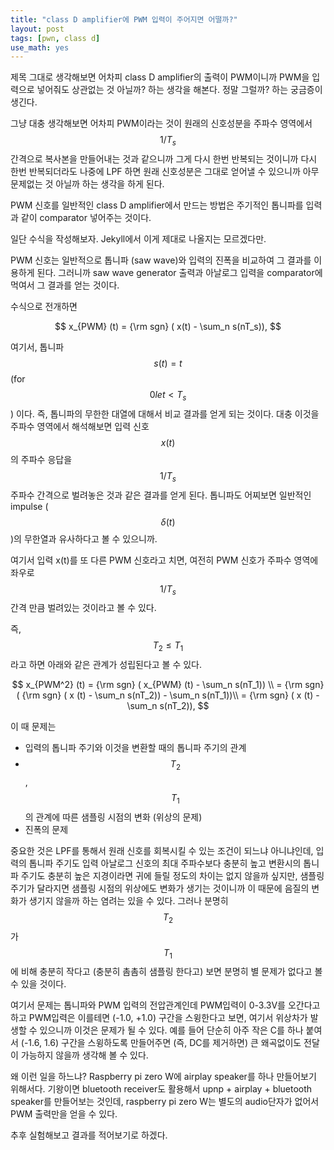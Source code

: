 ```yaml
---
title: "class D amplifier에 PWM 입력이 주어지면 어떨까?"
layout: post
tags: [pwn, class d]
use_math: yes
---
```


제목 그대로 생각해보면 어차피 class D amplifier의 출력이 PWM이니까 PWM을 입력으로 넣어줘도 상관없는 것 아닐까? 하는 생각을 해본다. 정말 그럴까? 하는 궁금증이 생긴다. 

그냥 대충 생각해보면 어차피 PWM이라는 것이 원래의 신호성분을 주파수 영역에서 $$1/T_s$$ 간격으로 복사본을 만들어내는 것과 같으니까 그게 다시 한번 반복되는 것이니까 다시 한번 반복되더라도 나중에 LPF 하면 원래 신호성분은 그대로 얻어낼 수 있으니까 아무 문제없는 것 아닐까 하는 생각을 하게 된다. 

PWM 신호를 일반적인 class D amplifier에서 만드는 방법은 주기적인 톱니파를 입력과 같이 comparator 넣어주는 것이다. 

일단 수식을 작성해보자. Jekyll에서 이게 제대로 나올지는 모르겠다만.

PWM 신호는 일반적으로 톱니파 (saw wave)와 입력의 진폭을 비교하여 그 결과를 이용하게 된다. 그러니까 saw wave generator 출력과 아날로그 입력을 comparator에 먹여서 그 결과를 얻는 것이다.

수식으로 전개하면 

$$ x_{PWM} (t) = {\rm sgn} ( x(t) - \sum_n s(nT_s)), $$

여기서, 톱니파 $$s(t) = t$$ (for $$0 
le t <T_s$$) 이다. 즉, 톱니파의 무한한 대열에 대해서 비교 결과를 얻게 되는 것이다. 대충 이것을 주파수 영역에서 해석해보면 입력 신호 $$x(t)$$의 주파수 응답을 $$1/T_s$$ 주파수 간격으로 벌려놓은 것과 같은 결과를 얻게 된다. 톱니파도 어찌보면 일반적인 impulse ($$\delta (t)$$)의 무한열과 유사하다고 볼 수 있으니까.

여기서 입력 x(t)를 또 다른 PWM 신호라고 치면, 여전히 PWM 신호가 주파수 영역에 좌우로 $$1/T_s$$ 간격 만큼 벌려있는 것이라고 볼 수 있다. 

즉, $$T_2 \le T_1$$라고 하면 아래와 같은 관계가 성립된다고 볼 수 있다.

$$ x_{PWM^2} (t) = {\rm sgn} ( x_{PWM} (t) - \sum_n s(nT_1)) \\ = {\rm sgn} ( {\rm sgn} ( x (t) - \sum_n s(nT_2)) - \sum_n s(nT_1))\\ 
= {\rm sgn} ( x (t) - \sum_n s(nT_2)), $$

이 때 문제는 
- 입력의 톱니파 주기와 이것을 변환할 때의 톱니파 주기의 관계
- $$T_2$$, $$T_1$$의 관계에 따른 샘플링 시점의 변화 (위상의 문제)
- 진폭의 문제

중요한 것은 LPF를 통해서 원래 신호를 회복시킬 수 있는 조건이 되느냐 아니냐인데, 입력의 톱니파 주기도 입력 아날로그 신호의 최대 주파수보다 충분히 높고 변환시의 톱니파 주기도 충분히 높은 지경이라면 귀에 들릴 정도의 차이는 없지 않을까 싶지만, 샘플링 주기가 달라지면 샘플링 시점의 위상에도 변화가 생기는 것이니까 이 때문에 음질의 변화가 생기지 않을까 하는 염려는 있을 수 있다. 그러나 분명히 $$T_2$$가 $$T_1$$에 비해 충분히 작다고 (충분히 촘촘히 샘플링 한다고) 보면 분명히 별 문제가 없다고 볼 수 있을 것이다. 

여기서 문제는 톱니파와 PWM 입력의 전압관계인데 PWM입력이 0-3.3V를 오간다고 하고 PWM입력은 이를테면 (-1.0, +1.0) 구간을 스윙한다고 보면, 여기서 위상차가 발생할 수 있으니까 이것은 문제가 될 수 있다. 예를 들어 단순히 아주 작은 C를 하나 붙여서 (-1.6, 1.6) 구간을 스윙하도록 만들어주면 (즉, DC를 제거하면) 큰 왜곡없이도 전달이 가능하지 않을까 생각해 볼 수 있다.

왜 이런 일을 하느냐? Raspberry pi zero W에 airplay speaker를 하나 만들어보기 위해서다. 기왕이면 bluetooth receiver도 활용해서 upnp + airplay + bluetooth speaker를 만들어보는 것인데, raspberry pi zero W는 별도의 audio단자가 없어서 PWM 출력만을 얻을 수 있다.

추후 실험해보고 결과를 적어보기로 하겠다. 
